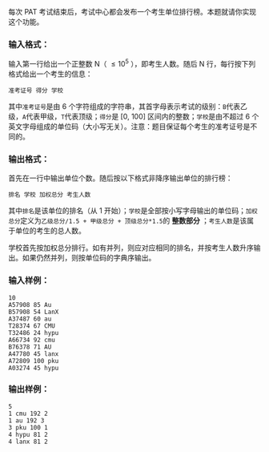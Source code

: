 <!-- Title
PAT单位排行 (25)
-->
每次 PAT 考试结束后，考试中心都会发布一个考生单位排行榜。本题就请你实现这个功能。

### 输入格式：

输入第一行给出一个正整数 N（ $\le 10^5$ ），即考生人数。随后 N 行，每行按下列格式给出一个考生的信息：

    
    
    准考证号 得分 学校

其中`准考证号`是由 6 个字符组成的字符串，其首字母表示考试的级别：`B`代表乙级，`A`代表甲级，`T`代表顶级；`得分`是 [0, 100]
区间内的整数；`学校`是由不超过 6 个英文字母组成的单位码（大小写无关）。注意：题目保证每个考生的准考证号是不同的。

### 输出格式：

首先在一行中输出单位个数。随后按以下格式非降序输出单位的排行榜：

    
    
    排名 学校 加权总分 考生人数

其中`排名`是该单位的排名（从 1 开始）；`学校`是全部按小写字母输出的单位码；`加权总分`定义为`乙级总分/1.5 + 甲级总分 +
顶级总分*1.5`的 **整数部分** ；`考生人数`是该属于单位的考生的总人数。

学校首先按加权总分排行。如有并列，则应对应相同的排名，并按考生人数升序输出。如果仍然并列，则按单位码的字典序输出。

### 输入样例：

    
    
    10
    A57908 85 Au
    B57908 54 LanX
    A37487 60 au
    T28374 67 CMU
    T32486 24 hypu
    A66734 92 cmu
    B76378 71 AU
    A47780 45 lanx
    A72809 100 pku
    A03274 45 hypu

### 输出样例：

    
    
    5
    1 cmu 192 2
    1 au 192 3
    3 pku 100 1
    4 hypu 81 2
    4 lanx 81 2

